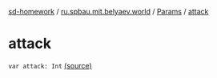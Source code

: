 [sd-homework](../../index.md) / [ru.spbau.mit.belyaev.world](../index.md) / [Params](index.md) / [attack](.)

# attack

`var attack: Int` [(source)](https://github.com/StasBel/sd-homework/blob/Roguelike/src/main/kotlin/ru/spbau/mit/belyaev/world/Params.kt#L11)